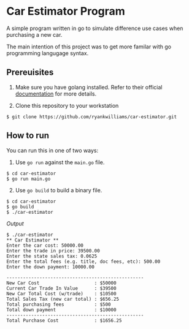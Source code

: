 # Car Estimator Program

A simple program written in go to simulate difference use cases when
purchasing a new car.

The main intention of this project was to get more familar with go
programming langugage syntax.

## Prereuisites

1. Make sure you have golang installed. Refer to their official
[documentation](https://golang.org/doc/install) for more details.

2. Clone this repository to your workstation

```
$ git clone https://github.com/ryankwilliams/car-estimator.git
```

## How to run

You can run this in one of two ways:

1. Use `go run` against the `main.go` file.

```
$ cd car-estimator
$ go run main.go
```

2. Use `go build` to build a binary file.

```
$ cd car-estimator
$ go build
$ ./car-estimator
```

*Output*

```
$ ./car-estimator 
** Car Estimator **
Enter the car cost: 50000.00
Enter the trade in price: 39500.00
Enter the state sales tax: 0.0625
Enter the total fees (e.g. title, doc fees, etc): 500.00
Enter the down payment: 10000.00

--------------------------------------------------
New Car Cost                    : $50000
Current Car Trade In Value      : $39500
New Car Total Cost (w/trade)    : $10500
Total Sales Tax (new car total) : $656.25
Total purchasing fees           : $500
Total down payment              : $10000
--------------------------------------------------
Total Purchase Cost             : $1656.25
```